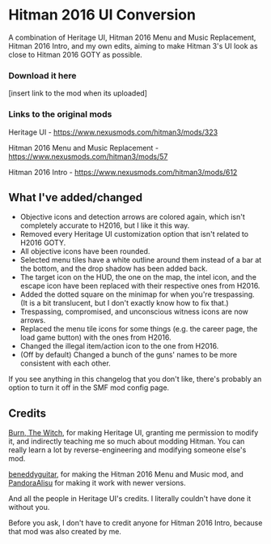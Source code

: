 # Hitman 2016 UI Conversion
A combination of Heritage UI, Hitman 2016 Menu and Music Replacement, Hitman 2016 Intro, and my own edits, aiming to make Hitman 3's UI look as close to Hitman 2016 GOTY as possible.

### Download it here
[insert link to the mod when its uploaded]

### Links to the original mods
Heritage UI - https://www.nexusmods.com/hitman3/mods/323

Hitman 2016 Menu and Music Replacement - https://www.nexusmods.com/hitman3/mods/57

Hitman 2016 Intro - https://www.nexusmods.com/hitman3/mods/612

## What I've added/changed
- Objective icons and detection arrows are colored again, which isn't completely accurate to H2016, but I like it this way.
- Removed every Heritage UI customization option that isn't related to H2016 GOTY.
- All objective icons have been rounded.
- Selected menu tiles have a white outline around them instead of a bar at the bottom, and the drop shadow has been added back.
- The target icon on the HUD, the one on the map, the intel icon, and the escape icon have been replaced with their respective ones from H2016.
- Added the dotted square on the minimap for when you're trespassing. (It is a bit translucent, but I don't exactly know how to fix that.)
- Trespassing, compromised, and unconscious witness icons are now arrows.
- Replaced the menu tile icons for some things (e.g. the career page, the load game button) with the ones from H2016.
- Changed the illegal item/action icon to the one from H2016.
- (Off by default) Changed a bunch of the guns' names to be more consistent with each other.

If you see anything in this changelog that you don't like, there's probably an option to turn it off in the SMF mod config page.

## Credits
[Burn, The Witch](https://www.nexusmods.com/users/121153618), for making Heritage UI, granting me permission to modify it, and indirectly teaching me so much about modding Hitman. You can really learn a lot by reverse-engineering and modifying someone else's mod.

[beneddyguitar](https://www.nexusmods.com/users/42615100), for making the Hitman 2016 Menu and Music mod, and [PandoraAlisu](https://www.nexusmods.com/users/162730918) for making it work with newer versions.

And all the people in Heritage UI's credits. I literally couldn't have done it without you.

Before you ask, I don't have to credit anyone for Hitman 2016 Intro, because that mod was also created by me.
